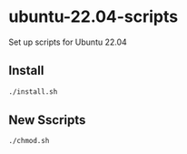 # ubuntu-22.04-scripts
Set up scripts for Ubuntu 22.04

## Install

```bash
./install.sh
```

## New Sscripts

```bash
./chmod.sh
```
